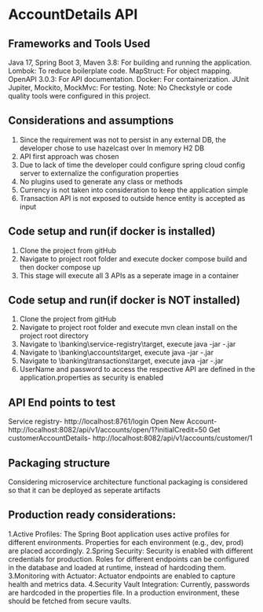 # AccountDetails API

## Frameworks and Tools Used

Java 17, Spring Boot 3, Maven 3.8: For building and running the application.
Lombok: To reduce boilerplate code.
MapStruct: For object mapping.
OpenAPI 3.0.3: For API documentation.
Docker: For containerization.
JUnit Jupiter, Mockito, MockMvc: For testing.
Note: No Checkstyle or code quality tools were configured in this project.


## Considerations and assumptions
1. Since the requirement was not to persist in any external DB, the developer chose to use hazelcast over In memory H2 DB
2. API first approach was chosen 
3. Due to lack of time the developer could configure spring cloud config server to externalize the configuration properties
4. No plugins used to generate any class or methods
5. Currency is not taken into consideration to keep the application simple
6. Transaction API is not exposed to outside hence entity is accepted as input

## Code setup and run(if docker is installed)
1. Clone the project from gitHub
2. Navigate to project root folder and execute 
       docker compose build   and then docker compose up
3. This stage will execute all 3 APIs as a seperate image in a container

## Code setup and run(if docker is NOT installed)
1. Clone the project from gitHub
2. Navigate to project root folder and execute mvn clean install on the project root directory
3. Navigate to <cloned path>\banking\service-registry\target, execute java -jar <module>-<version>.jar
4. Navigate to <cloned path>\banking\accounts\target, execute java -jar <module>-<version>.jar
5. Navigate to <cloned path>\banking\transactions\target, execute java -jar <module>-<version>.jar
6. UserName and password to access the respective API are defined in the application.properties as security is enabled

## API End points to test
Service registry- http://localhost:8761/login
Open New Account- http://localhost:8082/api/v1/accounts/open/1?initialCredit=50
Get customerAccountDetails- http://localhost:8082/api/v1/accounts/customer/1


## Packaging structure

Considering microservice architecture functional packaging is considered so that it can be deployed as seperate artifacts

## Production ready considerations:

1.Active Profiles: The Spring Boot application uses active profiles for different environments. Properties for each environment (e.g., dev, prod) are placed accordingly.
2.Spring Security:
  Security is enabled with different credentials for production.
  Roles for different endpoints can be configured in the database and loaded at runtime, instead of hardcoding them.
3.Monitoring with Actuator:
  Actuator endpoints are enabled to capture health and metrics data.
4.Security Vault Integration:
Currently, passwords are hardcoded in the properties file. In a production environment, these should be fetched from secure vaults.
